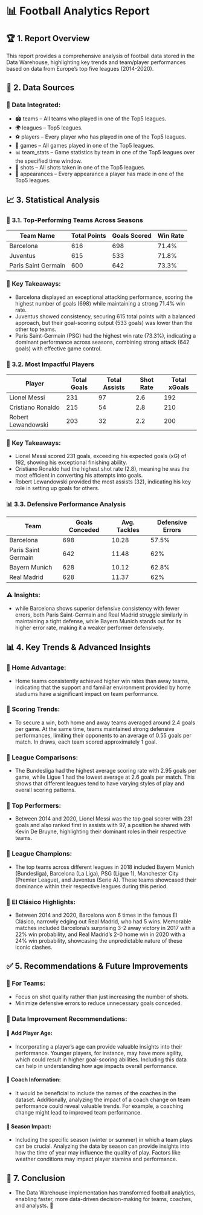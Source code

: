 # 📊 Football Analytics Report
## 🏆 1. Report Overview 
This report provides a comprehensive analysis of football data stored in the Data Warehouse, highlighting key trends and team/player performances based on data from Europe’s top five leagues (2014-2020).

## 📌 2. Data Sources
### 🔹 Data Integrated:
- 🏟️ teams – All teams who played in one of the Top5 leagues.
- 🌍 leagues – Top5 leagues.
- ⚽ players – Every player who has played in one of the Top5 leagues.
- 🎯 games – All games played in one of the Top5 leagues.
- 📊 team_stats – Game statistics by team in one of the Top5 leagues over the specified time window.
- 🎯 shots – All shots taken in one of the Top5 leagues.
- 🏃 appearances – Every appearance a player has made in one of the Top5 leagues.

## 📈 3. Statistical Analysis
### 📌 3.1. Top-Performing Teams Across Seasons

| **Team Name**  | **Total Points** | **Goals Scored** | **Win Rate** |
|---------------|----------------|---------------|-----------|
| Barcelona       | 616             | 698            | 71.4%       |
| Juventus       | 615             | 533            | 71.8%       |
| Paris Saint Germain      | 600             | 642            | 73.3%       |
### 🔵 Key Takeaways: 
- Barcelona displayed an exceptional attacking performance, scoring the highest number of goals (698) while maintaining a strong 71.4% win rate.
- Juventus showed consistency, securing 615 total points with a balanced approach, but their goal-scoring output (533 goals) was lower than the other top teams.
- Paris Saint-Germain (PSG) had the highest win rate (73.3%), indicating a dominant performance across seasons, combining strong attack (642 goals) with effective game control.

### 🎯 3.2. Most Impactful Players 
| **Player**  | **Total Goals** | **Total Assists** | **Shot Rate** | **Total xGoals** |
|---------------|----------------|---------------|-----------|-----------|
| Lionel Messi       | 231             | 97            | 2.6       | 192  |
| Cristiano Ronaldo       | 215             | 54            | 2.8       | 210  |
| Robert Lewandowski      | 203            | 32            | 2.2       | 200 | 
### 🔵 Key Takeaways:
- Lionel Messi scored 231 goals, exceeding his expected goals (xG) of 192, showing his exceptional finishing ability.
- Cristiano Ronaldo had the highest shot rate (2.8), meaning he was the most efficient in converting his attempts into goals.
- Robert Lewandowski provided the most assists (32), indicating his key role in setting up goals for others.

### 📊 3.3. Defensive Performance Analysis
| **Team**  | **Goals Conceded** | **Avg. Tackles** | **Defensive Errors** | 
|---------------|----------------|---------------|-----------|
| Barcelona       | 698             | 10.28            | 57.5%       | 
| Paris Saint Germain       | 642             | 11.48            | 62%       | 
|Bayern Munich      | 628            | 10.12            | 62.8%       |
|Real Madrid      | 628            | 11.37            | 62%       |
### ⚠️ Insights:
- while Barcelona shows superior defensive consistency with fewer errors, both Paris Saint-Germain and Real Madrid struggle similarly in maintaining a tight defense, while Bayern Munich stands out for its higher error rate, making it a weaker performer defensively.

## 📊 4. Key Trends & Advanced Insights
### 📌 Home Advantage: 
- Home teams consistently achieved higher win rates than away teams, indicating that the support and familiar environment provided by home stadiums have a significant impact on team performance.
### 📌 Scoring Trends:
- To secure a win, both home and away teams averaged around 2.4 goals per game. At the same time, teams maintained strong defensive performances, limiting their opponents to an average of 0.55 goals per match. In draws, each team scored approximately 1 goal.
### 📌 League Comparisons:
- The Bundesliga had the highest average scoring rate with 2.95 goals per game, while Ligue 1 had the lowest average at 2.6 goals per match. This shows that different leagues tend to have varying styles of play and overall scoring patterns.
### 📌 Top Performers:
- Between 2014 and 2020, Lionel Messi was the top goal scorer with 231 goals and also ranked first in assists with 97, a position he shared with Kevin De Bruyne, highlighting their dominant roles in their respective teams.
### 📌 League Champions:
- The top teams across different leagues in 2018 included Bayern Munich (Bundesliga), Barcelona (La Liga), PSG (Ligue 1), Manchester City (Premier League), and Juventus (Serie A). These teams showcased their dominance within their respective leagues during this period.
### 📌 El Clásico Highlights:
- Between 2014 and 2020, Barcelona won 6 times in the famous El Clásico, narrowly edging out Real Madrid, who had 5 wins. Memorable matches included Barcelona’s surprising 3-2 away victory in 2017 with a 22% win probability, and Real Madrid’s 2-0 home win in 2020 with a 24% win probability, showcasing the unpredictable nature of these iconic clashes.

## ✅ 5. Recommendations & Future Improvements
### 🔹 For Teams:
- Focus on shot quality rather than just increasing the number of shots.
- Minimize defensive errors to reduce unnecessary goals conceded.
### 🔹 Data Improvement Recommendations: 
#### 📌 Add Player Age:
- Incorporating a player’s age can provide valuable insights into their performance. Younger players, for instance, may have more agility, which could result in higher goal-scoring abilities. Including this data can help in understanding how age impacts overall performance.
#### 📌 Coach Information:
- It would be beneficial to include the names of the coaches in the dataset. Additionally, analyzing the impact of a coach change on team performance could reveal valuable trends. For example, a coaching change might lead to improved team performance.
#### 📌 Season Impact:
- Including the specific season (winter or summer) in which a team plays can be crucial. Analyzing the data by season can provide insights into how the time of year may influence the quality of play. Factors like weather conditions may impact player stamina and performance.
## 🎯 7. Conclusion
- The Data Warehouse implementation has transformed football analytics, enabling faster, more data-driven decision-making for teams, coaches, and analysts. 🚀



